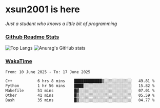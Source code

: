 # xsun2001 is here

*Just a student who knows a little bit of programming*

### [Github Readme Stats](https://github.com/anuraghazra/github-readme-stats)

![Top Langs](https://github-readme-stats.vercel.app/api/top-langs/?username=xsun2001&layout=compact&theme=radical) ![Anurag's GitHub stats](https://github-readme-stats.vercel.app/api?username=xsun2001&show_icons=true&theme=radical)

### [WakaTime](https://wakatime.com)

<!--START_SECTION:waka-->

```txt
From: 10 June 2025 - To: 17 June 2025

C++           6 hrs 8 mins    ████████████▒░░░░░░░░░░░░   49.81 %
Python        1 hr 56 mins    ████░░░░░░░░░░░░░░░░░░░░░   15.82 %
Makefile      51 mins         █▓░░░░░░░░░░░░░░░░░░░░░░░   07.01 %
Other         41 mins         █▒░░░░░░░░░░░░░░░░░░░░░░░   05.59 %
Bash          35 mins         █▒░░░░░░░░░░░░░░░░░░░░░░░   04.77 %
```

<!--END_SECTION:waka-->

